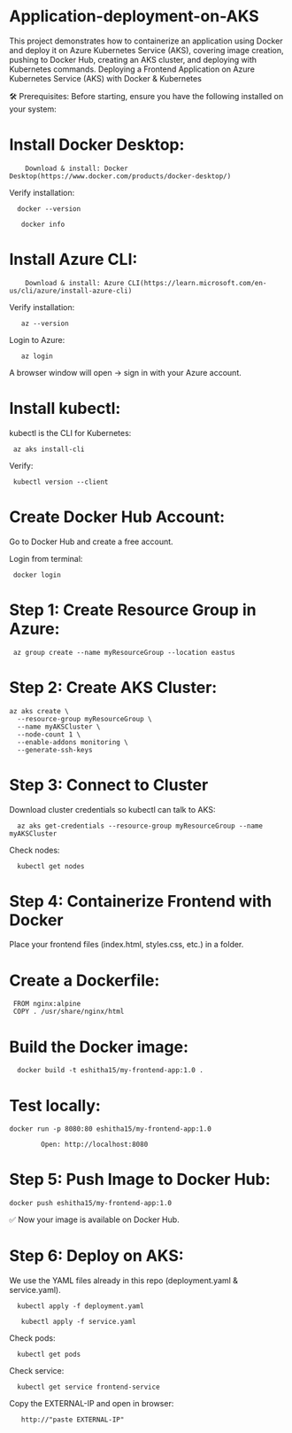 # Application-deployment-on-AKS
This project demonstrates how to containerize an application using Docker and deploy it on Azure Kubernetes Service (AKS), covering image creation, pushing to Docker Hub, creating an AKS cluster, and deploying with Kubernetes commands.
Deploying a Frontend Application on Azure Kubernetes Service (AKS) with Docker & Kubernetes

🛠️ Prerequisites:
Before starting, ensure you have the following installed on your system:

# Install Docker Desktop:
        Download & install: Docker Desktop(https://www.docker.com/products/docker-desktop/)
Verify installation:
      
      docker --version
      
       docker info

# Install Azure CLI:
        Download & install: Azure CLI(https://learn.microsoft.com/en-us/cli/azure/install-azure-cli)
Verify installation:
       
       az --version
       
Login to Azure:
       
       az login

A browser window will open → sign in with your Azure account.

# Install kubectl:
kubectl is the CLI for Kubernetes:
                  
     az aks install-cli

Verify:
    
     kubectl version --client

# Create Docker Hub Account:
Go to Docker Hub and create a free account.

Login from terminal:
            
     docker login

# Step 1: Create Resource Group in Azure:
               
     az group create --name myResourceGroup --location eastus

# Step 2: Create AKS Cluster:

    az aks create \
      --resource-group myResourceGroup \
      --name myAKSCluster \
      --node-count 1 \
      --enable-addons monitoring \
      --generate-ssh-keys

# Step 3: Connect to Cluster

Download cluster credentials so kubectl can talk to AKS:
               
      az aks get-credentials --resource-group myResourceGroup --name myAKSCluster

Check nodes:
  
      kubectl get nodes

# Step 4: Containerize Frontend with Docker
   Place your frontend files (index.html, styles.css, etc.) in a folder.

# Create a Dockerfile:

     FROM nginx:alpine
     COPY . /usr/share/nginx/html

# Build the Docker image:

      docker build -t eshitha15/my-frontend-app:1.0 .

# Test locally:
 
    docker run -p 8080:80 eshitha15/my-frontend-app:1.0

            Open: http://localhost:8080

# Step 5: Push Image to Docker Hub:
    
    docker push eshitha15/my-frontend-app:1.0

✅ Now your image is available on Docker Hub.

# Step 6: Deploy on AKS:
We use the YAML files already in this repo (deployment.yaml & service.yaml).

      kubectl apply -f deployment.yaml
       
       kubectl apply -f service.yaml


Check pods:
      
      kubectl get pods

Check service:
     
      kubectl get service frontend-service


Copy the EXTERNAL-IP and open in browser:

       http://"paste EXTERNAL-IP"
